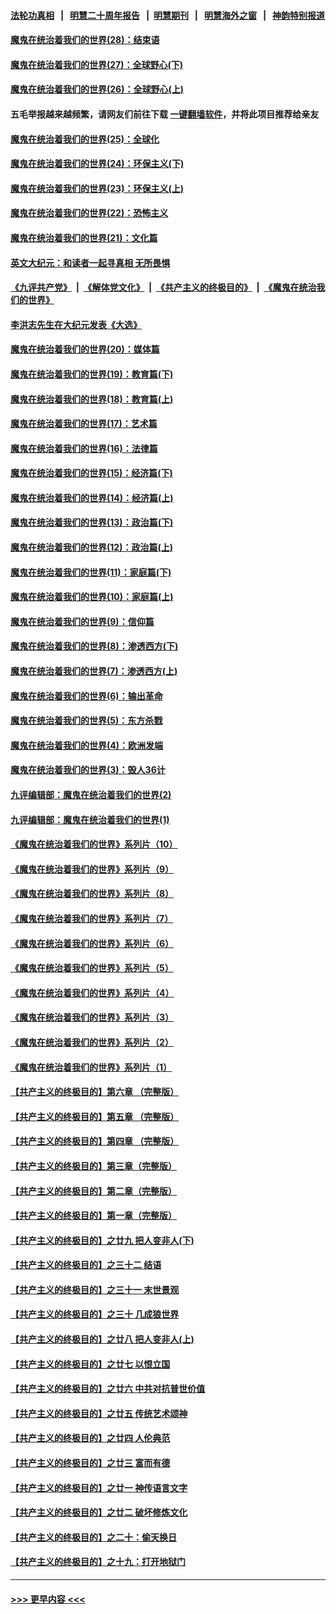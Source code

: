 #### [法轮功真相](https://github.com/gfw-breaker/truth/blob/master/README.md?t=0) &nbsp;&nbsp;|&nbsp;&nbsp; [明慧二十周年报告](https://github.com/gfw-breaker/mh-reports/blob/master/README.md?t=0) &nbsp;&nbsp;|&nbsp;&nbsp;[明慧期刊](https://github.com/gfw-breaker/mh-qikan) &nbsp;&nbsp;|&nbsp;&nbsp; [明慧海外之窗](https://github.com/gfw-breaker/mh-news/blob/master/README.md?t=0) &nbsp;&nbsp;|&nbsp;&nbsp; [神韵特别报道](https://github.com/gfw-breaker/mh-news/blob/master/shenyun.md?t=0)
#### [魔鬼在统治着我们的世界(28)：结束语](../pages/nsc422/n10936246.md?t=06181801) 
#### [魔鬼在统治着我们的世界(27)：全球野心(下)](../pages/nsc422/n10928319.md?t=06181801) 
#### [魔鬼在统治着我们的世界(26)：全球野心(上)](../pages/nsc422/n10900318.md?t=06181801) 
#### 五毛举报越来越频繁，请网友们前往下载 [一键翻墙软件](https://github.com/gfw-breaker/ssr-accounts)，并将此项目推荐给亲友
#### [魔鬼在统治着我们的世界(25)：全球化](../pages/nsc422/n10788205.md?t=06181801) 
#### [魔鬼在统治着我们的世界(24)：环保主义(下)](../pages/nsc422/n10695307.md?t=06181801) 
#### [魔鬼在统治着我们的世界(23)：环保主义(上)](../pages/nsc422/n10688613.md?t=06181801) 
#### [魔鬼在统治着我们的世界(22)：恐怖主义](../pages/nsc422/n10614727.md?t=06181801) 
#### [魔鬼在统治着我们的世界(21)：文化篇](../pages/nsc422/n10597706.md?t=06181801) 
#### [英文大纪元：和读者一起寻真相 无所畏惧](../pages/nsc422/n12542027.md?t=06181801) 
#### [《九评共产党》](https://github.com/begood0513/9ping.md/blob/master/README.md) &nbsp;|&nbsp; [《解体党文化》](../../../../jtdwh.md/blob/master/README.md)  &nbsp;|&nbsp; [《共产主义的终极目的》](../../../../gczydzjmd.md/blob/master/README.md) &nbsp;|&nbsp; [《魔鬼在统治我们的世界》](../../../../mgztzwmdsj.md/blob/master/README.md) 
#### [李洪志先生在大纪元发表《大选》](../pages/nsc422/n12534746.md?t=06181801) 
#### [魔鬼在统治着我们的世界(20)：媒体篇](../pages/nsc422/n10586579.md?t=06181801) 
#### [魔鬼在统治着我们的世界(19)：教育篇(下)](../pages/nsc422/n10564808.md?t=06181801) 
#### [魔鬼在统治着我们的世界(18)：教育篇(上)](../pages/nsc422/n10526970.md?t=06181801) 
#### [魔鬼在统治着我们的世界(17)：艺术篇](../pages/nsc422/n10499093.md?t=06181801) 
#### [魔鬼在统治着我们的世界(16)：法律篇](../pages/nsc422/n10485969.md?t=06181801) 
#### [魔鬼在统治着我们的世界(15)：经济篇(下)](../pages/nsc422/n10469975.md?t=06181801) 
#### [魔鬼在统治着我们的世界(14)：经济篇(上)](../pages/nsc422/n10457370.md?t=06181801) 
#### [魔鬼在统治着我们的世界(13)：政治篇(下)](../pages/nsc422/n10448270.md?t=06181801) 
#### [魔鬼在统治着我们的世界(12)：政治篇(上)](../pages/nsc422/n10444576.md?t=06181801) 
#### [魔鬼在统治着我们的世界(11)：家庭篇(下)](../pages/nsc422/n10440961.md?t=06181801) 
#### [魔鬼在统治着我们的世界(10)：家庭篇(上)](../pages/nsc422/n10435448.md?t=06181801) 
#### [魔鬼在统治着我们的世界(9)：信仰篇](../pages/nsc422/n10432159.md?t=06181801) 
#### [魔鬼在统治着我们的世界(8)：渗透西方(下)](../pages/nsc422/n10429603.md?t=06181801) 
#### [魔鬼在统治着我们的世界(7)：渗透西方(上)](../pages/nsc422/n10426013.md?t=06181801) 
#### [魔鬼在统治着我们的世界(6)：输出革命](../pages/nsc422/n10421536.md?t=06181801) 
#### [魔鬼在统治着我们的世界(5)：东方杀戮](../pages/nsc422/n10417707.md?t=06181801) 
#### [魔鬼在统治着我们的世界(4)：欧洲发端](../pages/nsc422/n10414890.md?t=06181801) 
#### [魔鬼在统治着我们的世界(3)：毁人36计](../pages/nsc422/n10411583.md?t=06181801) 
#### [九评编辑部：魔鬼在统治着我们的世界(2)](../pages/nsc422/n10410036.md?t=06181801) 
#### [九评编辑部：魔鬼在统治着我们的世界(1)](../pages/nsc422/n10406825.md?t=06181801) 
#### [《魔鬼在统治着我们的世界》系列片（10）](../pages/nsc422/n12292670.md?t=06181801) 
#### [《魔鬼在统治着我们的世界》系列片（9）](../pages/nsc422/n12290859.md?t=06181801) 
#### [《魔鬼在统治着我们的世界》系列片（8）](../pages/nsc422/n12287445.md?t=06181801) 
#### [《魔鬼在统治着我们的世界》系列片（7）](../pages/nsc422/n12283425.md?t=06181801) 
#### [《魔鬼在统治着我们的世界》系列片（6）](../pages/nsc422/n12282314.md?t=06181801) 
#### [《魔鬼在统治着我们的世界》系列片（5）](../pages/nsc422/n12281419.md?t=06181801) 
#### [《魔鬼在统治着我们的世界》系列片（4）](../pages/nsc422/n12274024.md?t=06181801) 
#### [《魔鬼在统治着我们的世界》系列片（3）](../pages/nsc422/n12271322.md?t=06181801) 
#### [《魔鬼在统治着我们的世界》系列片（2）](../pages/nsc422/n12269049.md?t=06181801) 
#### [《魔鬼在统治着我们的世界》系列片（1）](../pages/nsc422/n12267575.md?t=06181801) 
#### [【共产主义的终极目的】第六章 （完整版）](../pages/nsc422/n11428913.md?t=06181801) 
#### [【共产主义的终极目的】第五章 （完整版）](../pages/nsc422/n11428912.md?t=06181801) 
#### [【共产主义的终极目的】第四章 （完整版）](../pages/nsc422/n11428907.md?t=06181801) 
#### [【共产主义的终极目的】第三章（完整版）](../pages/nsc422/n11428848.md?t=06181801) 
#### [【共产主义的终极目的】第二章（完整版）](../pages/nsc422/n11428831.md?t=06181801) 
#### [【共产主义的终极目的】第一章（完整版）](../pages/nsc422/n11417651.md?t=06181801) 
#### [【共产主义的终极目的】之廿九 把人变非人(下)](../pages/nsc422/n11344140.md?t=06181801) 
#### [【共产主义的终极目的】之三十二 结语](../pages/nsc422/n11360535.md?t=06181801) 
#### [【共产主义的终极目的】之三十一 末世景观](../pages/nsc422/n11351129.md?t=06181801) 
#### [【共产主义的终极目的】之三十 几成狼世界](../pages/nsc422/n11348280.md?t=06181801) 
#### [【共产主义的终极目的】之廿八 把人变非人(上)](../pages/nsc422/n11340492.md?t=06181801) 
#### [【共产主义的终极目的】之廿七 以恨立国](../pages/nsc422/n11336944.md?t=06181801) 
#### [【共产主义的终极目的】之廿六 中共对抗普世价值](../pages/nsc422/n11324785.md?t=06181801) 
#### [【共产主义的终极目的】之廿五 传统艺术颂神](../pages/nsc422/n11296396.md?t=06181801) 
#### [【共产主义的终极目的】之廿四 人伦典范](../pages/nsc422/n11296397.md?t=06181801) 
#### [【共产主义的终极目的】之廿三 富而有德](../pages/nsc422/n11283598.md?t=06181801) 
#### [【共产主义的终极目的】之廿一 神传语言文字](../pages/nsc422/n11263265.md?t=06181801) 
#### [【共产主义的终极目的】之廿二 破坏修炼文化](../pages/nsc422/n11245728.md?t=06181801) 
#### [【共产主义的终极目的】之二十：偷天换日](../pages/nsc422/n11238846.md?t=06181801) 
#### [【共产主义的终极目的】之十九：打开地狱门](../pages/nsc422/n11206376.md?t=06181801) 

----
#### [ >>> 更早内容 <<< ](../indexes/nsc422-earlier.md)
